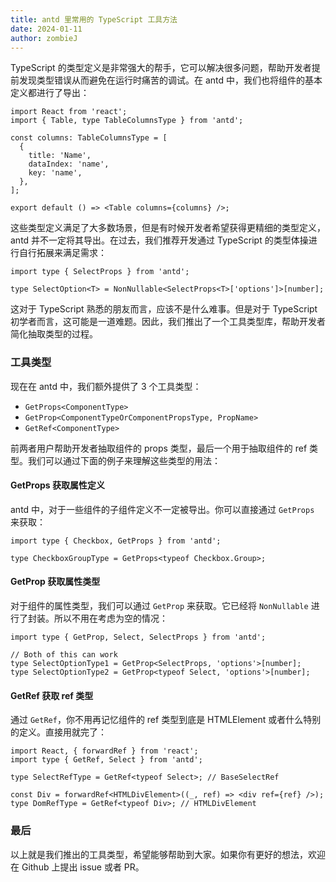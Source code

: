 ```yaml
---
title: antd 里常用的 TypeScript 工具方法
date: 2024-01-11
author: zombieJ
---
```


TypeScript 的类型定义是非常强大的帮手，它可以解决很多问题，帮助开发者提前发现类型错误从而避免在运行时痛苦的调试。在 antd 中，我们也将组件的基本定义都进行了导出：

```tsx
import React from 'react';
import { Table, type TableColumnsType } from 'antd';

const columns: TableColumnsType = [
  {
    title: 'Name',
    dataIndex: 'name',
    key: 'name',
  },
];

export default () => <Table columns={columns} />;
```

这些类型定义满足了大多数场景，但是有时候开发者希望获得更精细的类型定义，antd 并不一定将其导出。在过去，我们推荐开发通过 TypeScript 的类型体操进行自行拓展来满足需求：

```tsx
import type { SelectProps } from 'antd';

type SelectOption<T> = NonNullable<SelectProps<T>['options']>[number];
```

这对于 TypeScript 熟悉的朋友而言，应该不是什么难事。但是对于 TypeScript 初学者而言，这可能是一道难题。因此，我们推出了一个工具类型库，帮助开发者简化抽取类型的过程。

### 工具类型

现在在 antd 中，我们额外提供了 3 个工具类型：

- `GetProps<ComponentType>`
- `GetProp<ComponentTypeOrComponentPropsType, PropName>`
- `GetRef<ComponentType>`

前两者用户帮助开发者抽取组件的 props 类型，最后一个用于抽取组件的 ref 类型。我们可以通过下面的例子来理解这些类型的用法：

#### GetProps 获取属性定义

antd 中，对于一些组件的子组件定义不一定被导出。你可以直接通过 `GetProps` 来获取：

```tsx
import type { Checkbox, GetProps } from 'antd';

type CheckboxGroupType = GetProps<typeof Checkbox.Group>;
```

#### GetProp 获取属性类型

对于组件的属性类型，我们可以通过 `GetProp` 来获取。它已经将 `NonNullable` 进行了封装。所以不用在考虑为空的情况：

```tsx
import type { GetProp, Select, SelectProps } from 'antd';

// Both of this can work
type SelectOptionType1 = GetProp<SelectProps, 'options'>[number];
type SelectOptionType2 = GetProp<typeof Select, 'options'>[number];
```

#### GetRef 获取 ref 类型

通过 `GetRef`，你不用再记忆组件的 ref 类型到底是 HTMLElement 或者什么特别的定义。直接用就完了：

```tsx
import React, { forwardRef } from 'react';
import type { GetRef, Select } from 'antd';

type SelectRefType = GetRef<typeof Select>; // BaseSelectRef

const Div = forwardRef<HTMLDivElement>((_, ref) => <div ref={ref} />);
type DomRefType = GetRef<typeof Div>; // HTMLDivElement
```

### 最后

以上就是我们推出的工具类型，希望能够帮助到大家。如果你有更好的想法，欢迎在 Github 上提出 issue 或者 PR。
